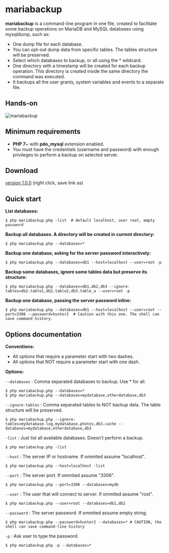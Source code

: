 # mariabackup

**mariabackup** is a command-line program in one file, created to facilitate some backup operations on MariaDB and MySQL databases using mysqldump, such as:

- One dump file for each database.
- You can opt-out dump data from specific tables. The tables structure will be preserved.
- Select which databases to backup, or all using the * wildcard.
- One directory with a timestamp will be created for each backup operation. This directory is created inside the same directory the command was executed.
- It backups all the user grants, system variables and events to a separate file.

## Hands-on

![mariabackup](https://user-images.githubusercontent.com/193798/183129717-5ef88ce9-adbd-4a86-bba0-63b8da8365a8.gif)

## Minimum requirements

- **PHP 7**+ with **pdo_mysql** extension enabled.
- You must have the credentials (username and password) with enough privileges to perform a backup on selected server.

## Download

[version 1.0.0](https://raw.githubusercontent.com/llagerlof/mariabackup/master/mariabackup.php) (right click, save link as)

## Quick start

**List databases:**

  ```shell
  $ php mariabackup.php -list  # default localhost, user root, empty password
  ```

**Backup all databases. A directory will be created in current directory:**

```shell
$ php mariabackup.php --databases=*
```

**Backup one database, asking for the server password interactively:**

```shell
$ php mariabackup.php --databases=db1 --host=localhost --user=root -p
```

**Backup some databases, ignore some tables data but preserve its structure:**

```shell
$ php mariabackup.php --databases=db1,db2,db3 --ignore-tables=db2.table1,db2.table2,db3.table_a --user=root -p
```

**Backup one database, passing the server password inline:**

```shell
$ php mariabackup.php --databases=db1 --host=localhost --user=root --port=3306 --password=hunter2  # Caution with this one. The shell can save command history.
```

## Options documentation

**Conventions:**

- All options that require a parameter start with two dashes.
- All options that NOT require a parameter start with one dash.

**Options:**

`--databases` : Comma separated databases to backup. Use * for all.

```shell
$ php mariabackup.php --databases=*
$ php mariabackup.php --databases=mydatabase,otherdatabase,db3
```

`--ignore-tables` : Comma separated tables to NOT backup data. The table structure will be preserved.

```shell
$ php mariabackup.php --ignore-tables=mydatabase.log,mydatabase.photos,db3.cache --databases=mydatabase,otherdatabase,db3
```

`-list` : Just list all available databases. Doesn't perform a backup.

```shell
$ php mariabackup.php -list
```

`--host` : The server IP or hostname. If ommited assume "localhost".

```shell
$ php mariabackup.php --host=localhost -list
```

`--port` : The server port. If ommited assume "3306".

```shell
$ php mariabackup.php --port=3306 --databases=mydb
```

`--user` : The user that will connect to server. If ommited assume "root".

```shell
$ php mariabackup.php --user=root --databases=db1,db2
```

`--password` : The server password. If ommited assume empty string.

```shell
$ php mariabackup.php --password=hunter2 --databases=* # CAUTION, the shell can save command-line history
```

`-p` : Ask user to type the password.

```shell
$ php mariabackup.php -p --databases=*
```
